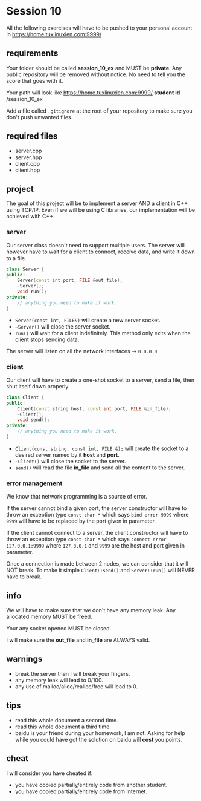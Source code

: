 # Session 10

All the following exercises will have to be pushed to your personal account
in https://home.tuxlinuxien.com:9999/

## requirements

Your folder should be called **session_10_ex** and MUST be **private**. Any
public repository will be removed without notice. No need to tell you the score
that goes with it.

Your path will look like
https://home.tuxlinuxien.com:9999/ **student id** /session_10_ex

Add a file called `.gitignore` at the root of your repository to make sure you
don't push unwanted files.

## required files

* server.cpp
* server.hpp
* client.cpp
* client.hpp

## project

The goal of this project will be to implement a server AND a client in C++
using TCP/IP. Even if we will be using C libraries, our implementation
will be achieved with C++.

### server

Our server class doesn't need to support multiple users. The server will
however have to wait for a client to connect, receive data, and write it down
to a file.

```c++
class Server {
public:
    Server(const int port, FILE &out_file);
    ~Server();
    void run();
private:
    // anything you need to make it work.
}
```

* `Server(const int, FILE&)` will create a new server socket.
* `~Server()` will close the server socket.
* `run()` will wait for a client indefinitely. This method only exits when
the client stops sending data.

The server will listen on all the network interfaces -> `0.0.0.0`

### client

Our client will have to create a one-shot socket to a server, send a file, then
shut itself down properly.

```c++
class Client {
public:
    Client(const string host, const int port, FILE &in_file);
    ~Client();
    void send();
private:
    // anything you need to make it work.
}
```

* `Client(const string, const int, FILE &);` will create the socket to a
desired server named by it **host** and **port**.
* `~Client()` will close the socket to the server.
* `send()` will read the file **in_file** and send all the content to the
server.

### error management

We know that network programming is a source of error.

If the server cannot bind a given port, the server constructor will have to
throw an exception type `const char *` which says `bind error 9999` where
`9999` will have to be replaced by the port given in parameter.

If the client cannot connect to a server, the client constructor will have to
throw an exception type `const char *` which says
`connect error 127.0.0.1:9999` where `127.0.0.1` and `9999` are the host and
port given in parameter.

Once a connection is made between 2 nodes, we can consider that it will NOT
break. To make it simple `Client::send()` and `Server::run()` will NEVER have
to break.

## info

We will have to make sure that we don't have any memory leak. Any allocated
memory MUST be freed.

Your any socket opened MUST be closed.

I will make sure the **out_file** and **in_file** are ALWAYS valid.

## warnings

* break the server then I will break your fingers.
* any memory leak will lead to 0/100.
* any use of malloc/alloc/realloc/free will lead to 0.

## tips

* read this whole document a second time.
* read this whole document a third time.
* baidu is your friend during your homework, I am not. Asking for help while
you could have got the solution on baidu will **cost** you points.

## cheat

I will consider you have cheated if:

* you have copied partially/entirely code from another student.
* you have copied partially/entirely code from Internet.
